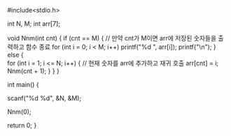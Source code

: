#include<stdio.h>

    
int N, M;
int arr[7];

void Nnm(int cnt) {
  if (cnt == M) { // 만약 cnt가 M이면 arr에 저장된 숫자들을 출력하고 함수 종료
      for (int i = 0; i < M; i++)
        printf("%d ", arr[i]);
        printf("\n");
      }
  else {   
    for (int i = 1; i <= N; i++) { // 현재 숫자를 arr에 추가하고 재귀 호출
      arr[cnt] = i;
      Nnm(cnt + 1);
    }
  }
}

int main() {

  scanf("%d %d", &N, &M);

  Nnm(0);

return 0;
}
